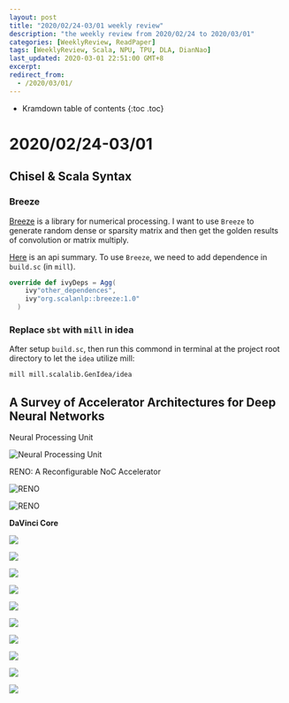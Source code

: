 ```yaml
---
layout: post
title: "2020/02/24-03/01 weekly review"
description: "the weekly review from 2020/02/24 to 2020/03/01"
categories: [WeeklyReview, ReadPaper]
tags: [WeeklyReview, Scala, NPU, TPU, DLA, DianNao]
last_updated: 2020-03-01 22:51:00 GMT+8
excerpt: 
redirect_from:
  - /2020/03/01/
---
```


* Kramdown table of contents
{:toc .toc}
# 2020/02/24-03/01

## Chisel & Scala Syntax

### Breeze

[Breeze](https://github.com/scalanlp/breeze) is a library for numerical processing. I want to use `Breeze` to generate random dense or sparsity matrix and then get the golden results of convolution or matrix multiply.

[Here](https://blog.csdn.net/u012102306/article/details/53463388) is an api summary. To use `Breeze`, we need to add dependence in `build.sc` (in `mill`).

```scala
override def ivyDeps = Agg(
    ivy"other_dependences",
    ivy"org.scalanlp::breeze:1.0"
  )
```

### Replace `sbt` with `mill` in idea

After setup `build.sc`, then run this commond in terminal at the project root directory to let the `idea` utilize mill:

```bash
mill mill.scalalib.GenIdea/idea
```



## A Survey of Accelerator Architectures for Deep Neural Networks

Neural Processing Unit 

![Neural Processing Unit](https://raw.githubusercontent.com/SingularityKChen/PicUpload/master/img/20200229161509Neural%20Processing%20Unit%20.png)

RENO: A Reconfigurable NoC Accelerator

![RENO](https://raw.githubusercontent.com/SingularityKChen/PicUpload/master/img/20200229161538RENO.png)

![RENO](https://raw.githubusercontent.com/SingularityKChen/PicUpload/master/img/20200229161701RENO.png)

**DaVinci Core** 

![](https://raw.githubusercontent.com/SingularityKChen/PicUpload/master/img/20200229161737DaVinci%20Core.png)

![](https://raw.githubusercontent.com/SingularityKChen/PicUpload/master/img/20200229161807DianNao.png)

![](https://raw.githubusercontent.com/SingularityKChen/PicUpload/master/img/20200229161826DianNao.png)

![](https://raw.githubusercontent.com/SingularityKChen/PicUpload/master/img/20200229161846TPU.png)

![](https://raw.githubusercontent.com/SingularityKChen/PicUpload/master/img/20200229161905TPU.png)

![](https://raw.githubusercontent.com/SingularityKChen/PicUpload/master/img/20200229161934PRIME.png)

![](https://raw.githubusercontent.com/SingularityKChen/PicUpload/master/img/20200229161954Neuro-cube.png)

![](https://raw.githubusercontent.com/SingularityKChen/PicUpload/master/img/20200229162009Neuro-cube.png)

![](https://raw.githubusercontent.com/SingularityKChen/PicUpload/master/img/20200229162033Neuro-cube.png)

![](https://raw.githubusercontent.com/SingularityKChen/PicUpload/master/img/20200229162048Neuro-cube.png)

